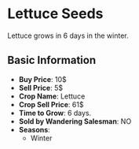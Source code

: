 # Lettuce Seeds

Lettuce grows in 6 days in the winter.

## Basic Information

- **Buy Price**: 10$
- **Sell Price**: 5$
- **Crop Name**: Lettuce
- **Crop Sell Price**: 61$
- **Time to Grow**: 6 days.
- **Sold by Wandering Salesman**: NO
- **Seasons**:
  - Winter